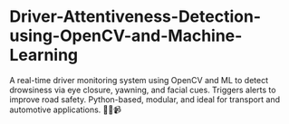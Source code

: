 # Driver-Attentiveness-Detection-using-OpenCV-and-Machine-Learning
A real-time driver monitoring system using OpenCV and ML to detect drowsiness via eye closure, yawning, and facial cues. Triggers alerts to improve road safety. Python-based, modular, and ideal for transport and automotive applications. 🧠🚗📹

